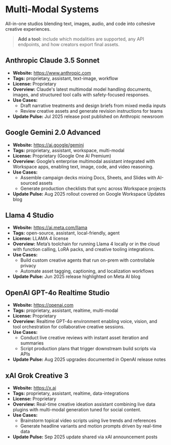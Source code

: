 # Multi-Modal Systems

All-in-one studios blending text, images, audio, and code into cohesive creative experiences.

> **Add a tool:** include which modalities are supported, any API endpoints, and how creators export final assets.

## Anthropic Claude 3.5 Sonnet
- **Website:** https://www.anthropic.com
- **Tags:** proprietary, assistant, text-image, workflow
- **License:** Proprietary
- **Overview:** Claude's latest multimodal model handling documents, images, and structured tool calls with safety-focused responses.
- **Use Cases:**
  - Draft narrative treatments and design briefs from mixed media inputs
  - Review creative assets and generate revision instructions for teams
- **Update Pulse:** Jul 2025 release post published on Anthropic newsroom

## Google Gemini 2.0 Advanced
- **Website:** https://ai.google/gemini
- **Tags:** proprietary, assistant, workspace, multi-modal
- **License:** Proprietary (Google One AI Premium)
- **Overview:** Google’s enterprise multimodal assistant integrated with Workspace apps, enabling text, image, code, and video reasoning.
- **Use Cases:**
  - Assemble campaign decks mixing Docs, Sheets, and Slides with AI-sourced assets
  - Generate production checklists that sync across Workspace projects
- **Update Pulse:** Aug 2025 rollout covered on Google Workspace Updates blog

## Llama 4 Studio
- **Website:** https://ai.meta.com/llama
- **Tags:** open-source, assistant, local-friendly, agent
- **License:** LLAMA 4 license
- **Overview:** Meta’s toolchain for running Llama 4 locally or in the cloud with function calling, LoRA packs, and creative tooling integrations.
- **Use Cases:**
  - Build custom creative agents that run on-prem with controllable privacy
  - Automate asset tagging, captioning, and localization workflows
- **Update Pulse:** Jun 2025 release highlighted on Meta AI blog

## OpenAI GPT-4o Realtime Studio
- **Website:** https://openai.com
- **Tags:** proprietary, assistant, realtime, multi-modal
- **License:** Proprietary
- **Overview:** Realtime GPT-4o environment enabling voice, vision, and tool orchestration for collaborative creative sessions.
- **Use Cases:**
  - Conduct live creative reviews with instant asset iteration and summaries
  - Script production plans that trigger downstream build scripts via APIs
- **Update Pulse:** Aug 2025 upgrades documented in OpenAI release notes

## xAI Grok Creative 3
- **Website:** https://x.ai
- **Tags:** proprietary, assistant, realtime, data-integrations
- **License:** Proprietary
- **Overview:** Real-time creative ideation assistant combining live data plugins with multi-modal generation tuned for social content.
- **Use Cases:**
  - Brainstorm topical video scripts using live trends and references
  - Generate headline variants and motion prompts driven by real-time data
- **Update Pulse:** Sep 2025 update shared via xAI announcement posts
